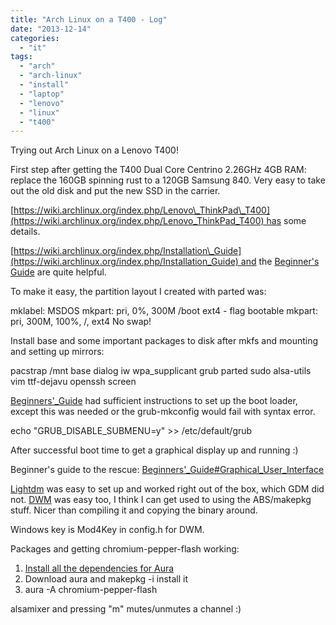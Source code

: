 ```yaml
---
title: "Arch Linux on a T400 - Log"
date: "2013-12-14"
categories: 
  - "it"
tags: 
  - "arch"
  - "arch-linux"
  - "install"
  - "laptop"
  - "lenovo"
  - "linux"
  - "t400"
---
```


Trying out Arch Linux on a Lenovo T400!

First step after getting the T400 Dual Core Centrino 2.26GHz 4GB RAM: replace the 160GB spinning rust to a 120GB Samsung 840. Very easy to take out the old disk and put the new SSD in the carrier.

[https://wiki.archlinux.org/index.php/Lenovo\_ThinkPad\_T400](https://wiki.archlinux.org/index.php/Lenovo_ThinkPad_T400) has some details.

[https://wiki.archlinux.org/index.php/Installation\_Guide](https://wiki.archlinux.org/index.php/Installation_Guide) and the [Beginner's Guide](https://wiki.archlinux.org/index.php/Beginners'_Guide) are quite helpful.

To make it easy, the partition layout I created with parted was:

mklabel: MSDOS mkpart: pri, 0%, 300M /boot ext4 - flag bootable mkpart: pri, 300M, 100%, /, ext4 No swap!

Install base and some important packages to disk after mkfs and mounting and setting up mirrors:

pacstrap /mnt base dialog iw wpa\_supplicant grub parted sudo alsa-utils vim ttf-dejavu openssh screen

[Beginners'\_Guide](https://wiki.archlinux.org/index.php/Beginners'_Guide) had sufficient instructions to set up the boot loader, except this was needed or the grub-mkconfig would fail with syntax error.

echo "GRUB\_DISABLE\_SUBMENU=y" >> /etc/default/grub

After successful boot time to get a graphical display up and running :)

Beginner's guide to the rescue: [Beginners'\_Guide#Graphical\_User\_Interface](https://wiki.archlinux.org/index.php/Beginners'_Guide#Graphical_User_Interface)

[Lightdm](https://wiki.archlinux.org/index.php/LightDM) was easy to set up and worked right out of the box, which GDM did not. [DWM](https://wiki.archlinux.org/index.php/Dwm) was easy too, I think I can get used to using the ABS/makepkg stuff. Nicer than compiling it and copying the binary around.

Windows key is Mod4Key in config.h for DWM.

Packages and getting chromium-pepper-flash working:

1. [Install all the dependencies for Aura](https://wiki.archlinux.org/index.php/Aura)
2. Download aura and makepkg -i install it
3. aura -A chromium-pepper-flash

alsamixer and pressing "m" mutes/unmutes a channel :)

